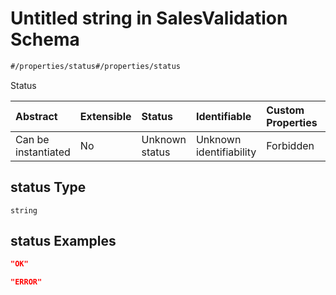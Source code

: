 # Untitled string in SalesValidation Schema

```txt
#/properties/status#/properties/status
```

Status

| Abstract            | Extensible | Status         | Identifiable            | Custom Properties | Additional Properties | Access Restrictions | Defined In                                                                                                 |
| :------------------ | :--------- | :------------- | :---------------------- | :---------------- | :-------------------- | :------------------ | :--------------------------------------------------------------------------------------------------------- |
| Can be instantiated | No         | Unknown status | Unknown identifiability | Forbidden         | Allowed               | none                | [sales-validation.json*](../../schema/proprietary-extensions/sales-validation.json "open original schema") |

## status Type

`string`

## status Examples

```json
"OK"
```

```json
"ERROR"
```
